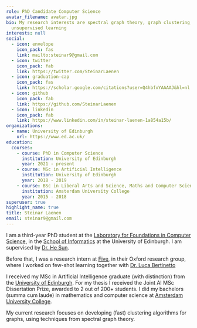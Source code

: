 ```yaml
---
role: PhD Candidate Computer Science
avatar_filename: avatar.jpg
bio: My research interests are spectral graph theory, graph clustering, and
  unsupervised learning
interests: null
social:
  - icon: envelope
    icon_pack: fas
    link: mailto:steinar9@gmail.com
  - icon: twitter
    icon_pack: fab
    link: https://twitter.com/SteinarLaenen
  - icon: graduation-cap
    icon_pack: fas
    link: https://scholar.google.com/citations?user=Q4hbfxYAAAAJ&hl=nl
  - icon: github
    icon_pack: fab
    link: https://github.com/SteinarLaenen
  - icon: linkedin
    icon_pack: fab
    link: https://www.linkedin.com/in/steinar-laenen-1a854a15b/
organizations:
  - name: University of Edinburgh
    url: https://www.ed.ac.uk/
education:
  courses:
    - course: PhD in Computer Science
      institution: University of Edinburgh
      year: 2021 - present
    - course: MSc in Artificial Intelligence
      institution: University of Edinburgh
      year: 2018 - 2019
    - course: BSc in Liberal Arts and Science, Maths and Computer Science
      institution: Amsterdam University College
      year: 2015 - 2018
superuser: true
highlight_name: true
title: Steinar Laenen
email: steinar9@gmail.com
---
```

I am a third-year PhD student at the [Laboratory for Foundations in Computer
      Science](https://web.inf.ed.ac.uk/lfcs), in the [School of
      Informatics](https://www.ed.ac.uk/informatics) at the University of Edinburgh. I am supervised by [Dr. He Sun](https://homepages.inf.ed.ac.uk/hsun4/).

Before that, I was a research intern at [Five](http://www.five.ai), in their Oxford research
group, where I worked on few-shot learning together with [Dr. Luca Bertinetto](https://www.robots.ox.ac.uk/~luca/)

I received my MSc in Artificial Intelligence graduate (with distinction) from the [University of Edinburgh](https://www.ed.ac.uk/studying/postgraduate/degrees?id=107&r=site/view). For my thesis I received the Joint AI MSc Dissertation Prize, awarded to 2 out of 200+ students. I did my bachelors (summa cum laude) in mathematics and computer science at [Amsterdam University College](http://www.auc.nl/).

My current research focuses on developing (fast) clustering algorithms for
graphs, using techniques from spectral graph theory.
